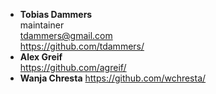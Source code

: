 - **Tobias Dammers**  
  maintainer  
  tdammers@gmail.com  
  https://github.com/tdammers/
- **Alex Greif**  
  https://github.com/agreif/
- **Wanja Chresta**
  https://github.com/wchresta/
